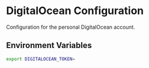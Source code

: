 # DigitalOcean Configuration

Configuration for the personal DigitalOcean account.

## Environment Variables

```bash
export DIGITALOCEAN_TOKEN=
```